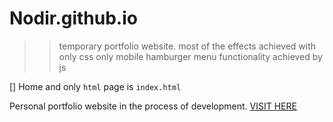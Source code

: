 # Nodir.github.io
>> temporary portfolio website.
most of the effects achieved with only css
only mobile hamburger menu functionality achieved by js


[] Home and only ``` html ``` page is `index.html`




Personal portfolio website in the process of development. <a href="https://nodir-any.github.io/NodIr/">VISIT HERE</a>

